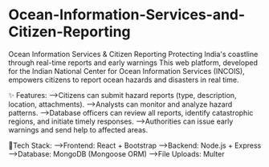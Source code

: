 # Ocean-Information-Services-and-Citizen-Reporting
Ocean Information Services &amp; Citizen Reporting Protecting India's coastline through real-time reports and early warnings  This web platform, developed for the Indian National Center for Ocean Information Services (INCOIS), empowers citizens to report ocean hazards and disasters in real time.

✨ Features:
-->Citizens can submit hazard reports (type, description, location, attachments).
-->Analysts can monitor and analyze hazard patterns.
-->Database officers can review all reports, identify catastrophic regions, and initiate timely responses.
-->Authorities can issue early warnings and send help to affected areas.

🚀Tech Stack:
-->Frontend: React + Bootstrap
-->Backend: Node.js + Express
-->Database: MongoDB (Mongoose ORM)
-->File Uploads: Multer
